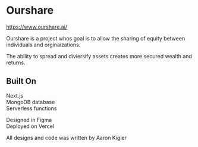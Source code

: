 # Ourshare

https://www.ourshare.ai/  

Ourshare is a project whos goal is to allow the sharing of equity between individuals and orginaizations.

The ability to spread and diviersify assets creates more secured wealth and returns.

## Built On

Next.js  
MongoDB database  
Serverless functions

Designed in Figma  
Deployed on Vercel

All designs and code was written by Aaron Kigler
